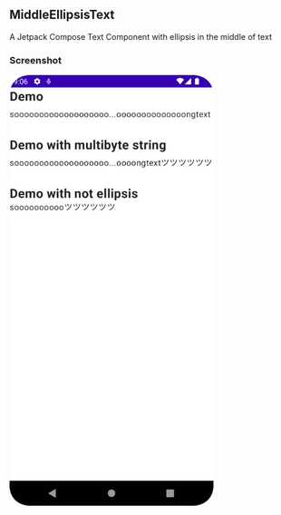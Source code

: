 ## MiddleEllipsisText

A Jetpack Compose Text Component with ellipsis in the middle of text


### Screenshot

<img src="./screenshot/demo.png" width=360 />
